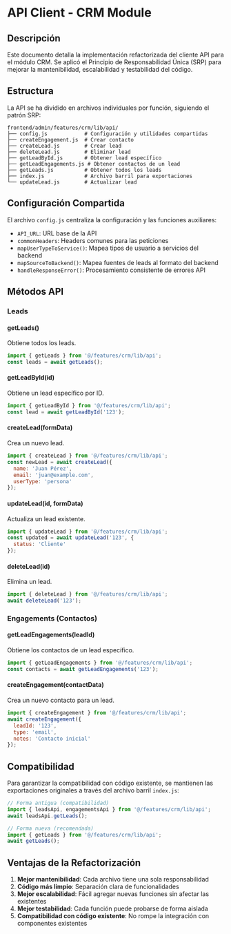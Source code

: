 # API Client - CRM Module

## Descripción

Este documento detalla la implementación refactorizada del cliente API para el módulo CRM. Se aplicó el Principio de Responsabilidad Única (SRP) para mejorar la mantenibilidad, escalabilidad y testabilidad del código.

## Estructura

La API se ha dividido en archivos individuales por función, siguiendo el patrón SRP:

```
frontend/admin/features/crm/lib/api/
├── config.js            # Configuración y utilidades compartidas
├── createEngagement.js  # Crear contacto
├── createLead.js        # Crear lead
├── deleteLead.js        # Eliminar lead
├── getLeadById.js       # Obtener lead específico
├── getLeadEngagements.js # Obtener contactos de un lead
├── getLeads.js          # Obtener todos los leads
├── index.js             # Archivo barril para exportaciones
└── updateLead.js        # Actualizar lead
```

## Configuración Compartida

El archivo `config.js` centraliza la configuración y las funciones auxiliares:

- `API_URL`: URL base de la API
- `commonHeaders`: Headers comunes para las peticiones
- `mapUserTypeToService()`: Mapea tipos de usuario a servicios del backend
- `mapSourceToBackend()`: Mapea fuentes de leads al formato del backend
- `handleResponseError()`: Procesamiento consistente de errores API

## Métodos API

### Leads

#### getLeads()

Obtiene todos los leads.

```javascript
import { getLeads } from '@/features/crm/lib/api';
const leads = await getLeads();
```

#### getLeadById(id)

Obtiene un lead específico por ID.

```javascript
import { getLeadById } from '@/features/crm/lib/api';
const lead = await getLeadById('123');
```

#### createLead(formData)

Crea un nuevo lead.

```javascript
import { createLead } from '@/features/crm/lib/api';
const newLead = await createLead({
  name: 'Juan Pérez',
  email: 'juan@example.com',
  userType: 'persona'
});
```

#### updateLead(id, formData)

Actualiza un lead existente.

```javascript
import { updateLead } from '@/features/crm/lib/api';
const updated = await updateLead('123', {
  status: 'Cliente'
});
```

#### deleteLead(id)

Elimina un lead.

```javascript
import { deleteLead } from '@/features/crm/lib/api';
await deleteLead('123');
```

### Engagements (Contactos)

#### getLeadEngagements(leadId)

Obtiene los contactos de un lead específico.

```javascript
import { getLeadEngagements } from '@/features/crm/lib/api';
const contacts = await getLeadEngagements('123');
```

#### createEngagement(contactData)

Crea un nuevo contacto para un lead.

```javascript
import { createEngagement } from '@/features/crm/lib/api';
await createEngagement({
  leadId: '123',
  type: 'email',
  notes: 'Contacto inicial'
});
```

## Compatibilidad

Para garantizar la compatibilidad con código existente, se mantienen las exportaciones originales a través del archivo barril `index.js`:

```javascript
// Forma antigua (compatibilidad)
import { leadsApi, engagementsApi } from '@/features/crm/lib/api';
await leadsApi.getLeads();

// Forma nueva (recomendada)
import { getLeads } from '@/features/crm/lib/api';
await getLeads();
```

## Ventajas de la Refactorización

1. **Mejor mantenibilidad**: Cada archivo tiene una sola responsabilidad
2. **Código más limpio**: Separación clara de funcionalidades
3. **Mejor escalabilidad**: Fácil agregar nuevas funciones sin afectar las existentes
4. **Mejor testabilidad**: Cada función puede probarse de forma aislada
5. **Compatibilidad con código existente**: No rompe la integración con componentes existentes
